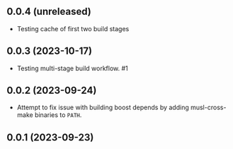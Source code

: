 ## 0.0.4 (unreleased)


- Testing cache of first two build stages


## 0.0.3 (2023-10-17)


- Testing multi-stage build workflow. #1


## 0.0.2 (2023-09-24)


- Attempt to fix issue with building boost depends by adding musl-cross-make binaries to `PATH`.


## 0.0.1 (2023-09-23)
